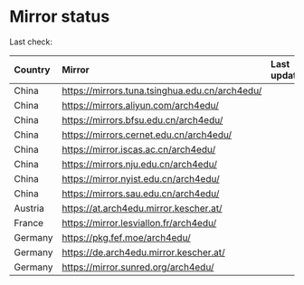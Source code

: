 <script src="./time.js"></script>
# Mirror status
Last check: <script type="text/javascript">localize(1716366279.9946775);</script>

|Country|Mirror|Last update|
|:------|:-----|:----------|
|China|https://mirrors.tuna.tsinghua.edu.cn/arch4edu/|<script type="text/javascript">localize(1716316511);</script>|
|China|https://mirrors.aliyun.com/arch4edu/|<script type="text/javascript">localize(1716316511);</script>|
|China|https://mirrors.bfsu.edu.cn/arch4edu/|<script type="text/javascript">localize(1716316511);</script>|
|China|https://mirrors.cernet.edu.cn/arch4edu/|<script type="text/javascript">localize(1716316511);</script>|
|China|https://mirror.iscas.ac.cn/arch4edu/|<script type="text/javascript">localize(1716316511);</script>|
|China|https://mirrors.nju.edu.cn/arch4edu/|<script type="text/javascript">localize(1716316511);</script>|
|China|https://mirror.nyist.edu.cn/arch4edu/|<script type="text/javascript">localize(1716316511);</script>|
|China|https://mirrors.sau.edu.cn/arch4edu/|<script type="text/javascript">localize(1716316511);</script>|
|Austria|https://at.arch4edu.mirror.kescher.at/|<script type="text/javascript">localize(1716316511);</script>|
|France|https://mirror.lesviallon.fr/arch4edu/|<script type="text/javascript">localize(1716316511);</script>|
|Germany|https://pkg.fef.moe/arch4edu/|<script type="text/javascript">localize(1716316511);</script>|
|Germany|https://de.arch4edu.mirror.kescher.at/|<script type="text/javascript">localize(1716316511);</script>|
|Germany|https://mirror.sunred.org/arch4edu/|<script type="text/javascript">localize(1716316511);</script>|

<script src="./tablefilter/tablefilter.js"></script>
<script src="./table.js"></script>
